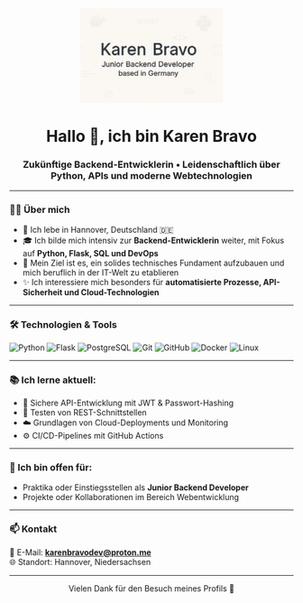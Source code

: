 
<p align="center">
  <img src="Image%2011.%20Juni%202025.png" alt="Karen Bravo Banner" width="50%">
</p>

<h1 align="center">Hallo 👋, ich bin Karen Bravo</h1>
<h3 align="center">Zukünftige Backend-Entwicklerin • Leidenschaftlich über Python, APIs und moderne Webtechnologien</h3>

---

### 👩‍💻 Über mich

- 📍 Ich lebe in Hannover, Deutschland 🇩🇪  
- 🎓 Ich bilde mich intensiv zur **Backend-Entwicklerin** weiter, mit Fokus auf **Python, Flask, SQL und DevOps**
- 🚀 Mein Ziel ist es, ein solides technisches Fundament aufzubauen und mich beruflich in der IT-Welt zu etablieren
- ✨ Ich interessiere mich besonders für **automatisierte Prozesse, API-Sicherheit und Cloud-Technologien**

---

### 🛠️ Technologien & Tools

![Python](https://img.shields.io/badge/Python-3670A0?style=for-the-badge&logo=python&logoColor=white)
![Flask](https://img.shields.io/badge/Flask-000000?style=for-the-badge&logo=flask&logoColor=white)
![PostgreSQL](https://img.shields.io/badge/PostgreSQL-316192?style=for-the-badge&logo=postgresql&logoColor=white)
![Git](https://img.shields.io/badge/Git-F05032?style=for-the-badge&logo=git&logoColor=white)
![GitHub](https://img.shields.io/badge/GitHub-000?style=for-the-badge&logo=github&logoColor=white)
![Docker](https://img.shields.io/badge/Docker-2496ED?style=for-the-badge&logo=docker&logoColor=white)
![Linux](https://img.shields.io/badge/Linux-FCC624?style=for-the-badge&logo=linux&logoColor=black)

---

### 📚 Ich lerne aktuell:

- 🔐 Sichere API-Entwicklung mit JWT & Passwort-Hashing
- 🧪 Testen von REST-Schnittstellen
- ☁️ Grundlagen von Cloud-Deployments und Monitoring
- ⚙️ CI/CD-Pipelines mit GitHub Actions

---

### 🤝 Ich bin offen für:

- Praktika oder Einstiegsstellen als **Junior Backend Developer**
- Projekte oder Kollaborationen im Bereich Webentwicklung

---

### 📫 Kontakt

📧 E-Mail: **karenbravodev@proton.me**  
🌐 Standort: Hannover, Niedersachsen

---

<p align="center">Vielen Dank für den Besuch meines Profils 💙</p>
